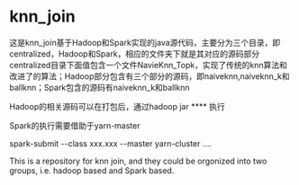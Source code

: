 # knn_join
这是knn_join基于Hadoop和Spark实现的java源代码，主要分为三个目录，即centralized，Hadoop和Spark，相应的文件夹下就是其对应的源码部分
centralized目录下面值包含一个文件NavieKnn_Topk，实现了传统的knn算法和改进了的算法；Hadoop部分包含有三个部分的源码，即naiveknn,naiveknn_k和ballknn；Spark包含的源码有naiveknn_k和ballknn

Hadoop的相关源码可以在打包后，通过hadoop jar **** 执行

Spark的执行需要借助于yarn-master

spark-submit --class xxx.xxx  --master yarn-cluster ....



This is a repository for knn join, and they could be orgonized into two groups, i.e. hadoop based and Spark based.

